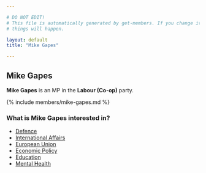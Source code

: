 ```yaml
---

# DO NOT EDIT!
# This file is automatically generated by get-members. If you change it, bad
# things will happen.

layout: default
title: "Mike Gapes"

---
```


## Mike Gapes

**Mike Gapes** is an MP in the **Labour (Co-op)** party.

{% include members/mike-gapes.md %}

### What is Mike Gapes interested in?


* [Defence](/interests/defence.html)
* [International Affairs](/interests/international-affairs.html)
* [European Union](/interests/european-union.html)
* [Economic Policy](/interests/economic-policy.html)
* [Education](/interests/education.html)
* [Mental Health](/interests/mental-health.html)
